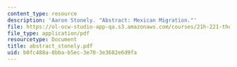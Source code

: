 ```yaml
---
content_type: resource
description: 'Aaron Stonely. "Abstract: Mexican Migration."'
file: https://ol-ocw-studio-app-qa.s3.amazonaws.com/courses/21h-221-the-places-of-migration-in-united-states-history-fall-2006/b0fc488a8bbab5ec3e703e3682e6d9fa_abstract_stonely.pdf
file_type: application/pdf
resourcetype: Document
title: abstract_stonely.pdf
uid: b0fc488a-8bba-b5ec-3e70-3e3682e6d9fa
---
```

